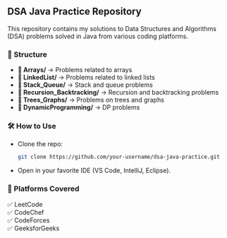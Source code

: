 
## **DSA Java Practice Repository**  
This repository contains my solutions to Data Structures and Algorithms (DSA) problems solved in Java from various coding platforms.  

### **📌 Structure**  
- **📂 Arrays/** → Problems related to arrays  
- **📂 LinkedList/** → Problems related to linked lists  
- **📂 Stack_Queue/** → Stack and queue problems  
- **📂 Recursion_Backtracking/** → Recursion and backtracking problems  
- **📂 Trees_Graphs/** → Problems on trees and graphs  
- **📂 DynamicProgramming/** → DP problems  

### **🛠 How to Use**  
- Clone the repo:  
  ```sh
  git clone https://github.com/your-username/dsa-java-practice.git
  ```
- Open in your favorite IDE (VS Code, IntelliJ, Eclipse).  

### **📌 Platforms Covered**  
✅ LeetCode  
✅ CodeChef  
✅ CodeForces  
✅ GeeksforGeeks  
